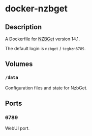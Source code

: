# docker-nzbget

## Description

A Dockerfile for [NZBGet](http://nzbget.net/) version 14.1.

The default login is `nzbget` / `tegbzn6789`.

## Volumes

### `/data`

Configuration files and state for NzbGet.

## Ports

### 6789

WebUI port.

